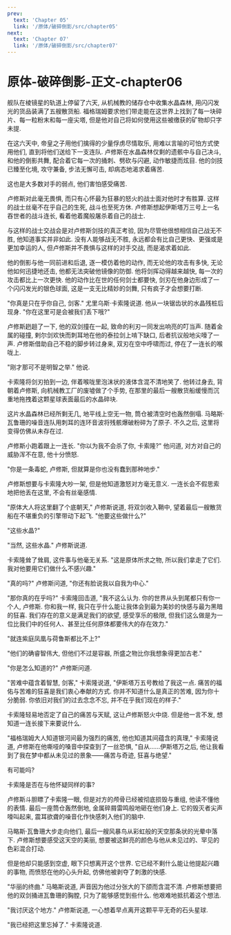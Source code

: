 ```yaml
---
prev:
  text: 'Chapter 05'
  link: '/原体/破碎倒影/src/chapter05'
next:
  text: 'Chapter 07'
  link: '/原体/破碎倒影/src/chapter07'
---
```


# 原体-破碎倒影-正文-chapter06

舰队在棱镜星的轨道上停留了六天, 从机械教的储存仓中收集水晶森林, 用闪闪发光的货品装满了五艘散货船. 福格瑞姆要求他们带走能在这世界上找到了每一块碎片、每一粒粉末和每一座尖塔, 但是他对自己将如何使用这些被缴获的矿物却只字未提.

在这六天中, 帝皇之子用他们擒得的少量俘虏尽情取乐, 用难以言喻的可怕方式使用他们, 直到将他们送给下一支连队. 卢修斯在水晶森林仅剩的遗骸中与自己决斗, 和他的倒影共舞, 配合着它每一次的捅刺、劈砍与闪避, 动作敏捷而炫目. 他的剑技已臻至化境, 攻守兼备, 步法无懈可击, 却病态地渴求着痛苦.

这也是大多数对手的弱点, 他们害怕感受痛苦.

卢修斯对此毫无畏惧, 而只有心怀最为狂暴的怒火的战士面对他时才有胜算. 这样的战士丝毫不在乎自己的生死, 战斗也至死方休. 卢修斯想起伊斯塔万三号上一名吞世者的战斗连长, 看着他着魔般屠杀着自己的战士.

与这样的战士交战会是对卢修斯剑技的真正考验, 因为尽管他很想相信自己战无不胜, 他知道事实并非如此. 没有人能够战无不胜, 永远都会有比自己更快、更强或是更加幸运的人, 但卢修斯并不畏惧与这样的对手交战, 而是渴求着如此.

他的倒影与他一同前进和后退, 逐一模仿着他的动作, 而无论他的攻击有多快, 无论他如何迅捷地还击, 他都无法突破他镜像的防御. 他将剑挥动得越来越快, 每一次的攻击都比上一次更快. 他的动作比在世的任何剑士都要快, 剑刃在他身边形成了一个闪闪发光的银色球面, 这是一支无比精妙的剑舞, 只有疯子才会想要打断.

"你真是只在乎你自己, 剑客." 尤里乌斯·卡索隆说道. 他从一块锯齿状的水晶残桩后现身. "你在这里可是会被我们丢下哦?"

卢修斯趔趄了一下, 他的双剑撞在一起, 致命的利刃一同发出响亮的叮当声. 随着金属的碰撞, 剌尔剑欢快而刺耳地在他的泰拉剑上啃下缺口, 后者抗议般地尖嚎了一声. 卢修斯借助自己不稳的脚步转过身来, 双刃在空中呼啸而过, 停在了一连长的喉咙上.

"刚才那可不是明智之举." 他说.

卡索隆将剑刃拍到一边, 伴着喉咙里泡沫状的液体含混不清地笑了. 他转过身去, 背朝着卢修斯, 向机械教工厂的废墟做了个手势, 在那里的最后一艘散货船缓慢而沉重地拖拽着这颗星球表面最后的水晶碎块.

这片水晶森林已经所剩无几, 地平线上空无一物, 筒仓被清空时也轰然倒塌. 马略斯·瓦鲁珊的噪音连队用刺耳的连环音波将残骸爆破粉碎为了原子. 不久之后, 这里将变得仿佛从未存在过.

卢修斯小跑着跟上一连长. "你以为我不会杀了你, 卡索隆?" 他问道, 对方对自己的威胁浑不在意, 他十分愤怒.

"你是一条毒蛇, 卢修斯, 但就算是你也没有蠢到那种地步."

卢修斯想要与卡索隆大吵一架, 但是他知道激怒对方毫无意义. 一连长会不假思索地把他丢在这里, 不会有丝毫感情.

"原体大人将这里翻了个底朝天," 卢修斯说道, 将双剑收入鞘中, 望着最后一艘散货船在不堪重负的引擎带动下起飞. "他要这些做什么?"

"这些水晶?"

"当然, 这些水晶." 卢修斯说道.

卡索隆耸了耸肩, 这件事与他毫无关系. "这是原体所求之物, 所以我们拿走了它们. 我对他要用它们做什么不感兴趣."

"真的吗?" 卢修斯问道, "你还有脸说我以自我为中心."

"那你真的在乎吗?" 卡索隆回击道, "我不这么认为. 你的世界从头到尾都只有你一个人, 卢修斯. 你和我一样, 我只在乎什么能让我体会到最为美妙的快感与最为黑暗的狂喜. 我们存在的意义是满足我们的欲望, 感受享乐的极限, 但我们这么做是为一位比我们中的任何人、甚至比任何原体都要伟大的存在效力."

"就连紫庭凤凰与荷鲁斯都比不上?"

"他们的确睿智伟大, 但他们不过是容器, 所盛之物比你我想象得更加古老."

"你是怎么知道的?" 卢修斯问道.

"苦难中蕴含着智慧, 剑客," 卡索隆说道, "伊斯塔万五号教给了我这一点. 痛苦的福佑与苦难的狂喜是我们衷心奉献的方式. 你并不知道什么是真正的苦难, 因为你十分脆弱. 你依旧对我们的过去念念不忘, 并不在乎我们现在的样子."

卡索隆轻易地否定了自己的痛苦与天赋, 这让卢修斯怒火中烧. 但是他一言不发, 想知道一连长接下来要说什么.

"福格瑞姆大人知道银河间最为强烈的痛苦, 他也知道其间蕴含的真理," 卡索隆说道, 卢修斯在他嘶哑的嗓音中探查到了一丝恐惧, "自从……伊斯塔万之后, 他让我看到了我在梦中都从未见过的景象——痛苦与奇迹, 狂喜与绝望."

有可能吗?

卡索隆是否在与他怀疑同样的事?

卢修斯斗胆瞟了卡索隆一眼, 但是对方的颅骨已经被彻底损毁与重组, 他读不懂他的表情. 最后一座筒仓轰然倒地, 金属碎屑雷鸣般地砸在他们身上. 它的毁灭者尖声嚎叫起来, 震耳欲聋的噪音化作快感刺入他们的脑中.

马略斯·瓦鲁珊大步走向他们, 最后一艘风暴鸟从彩虹般的天空那条状的光晕中落下. 卢修斯想要感受这天空的美丽, 想要被这鲜亮的颜色与他从未见过的、罕见的色彩混合打动.

但是他却只能感到空虚, 眼下只想离开这个世界. 它已经不剩什么能让他提起兴趣的事物, 而愤怒在他的心头升起, 仿佛他被剥夺了刺激的快感.

"华丽的终曲." 马略斯说道, 声音因为他过分张大的下颌而含混不清. 卢修斯想要把他的双剑捅进瓦鲁珊的胸膛, 只为了能够感觉到些什么. 他艰难地抵抗着这个想法.

"我讨厌这个地方." 卢修斯说道, 一心想着早点离开这颗平平无奇的石头星球.

"我已经把这里忘掉了." 卡索隆说道.
